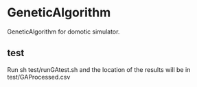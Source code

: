 # GeneticAlgorithm
GeneticAlgorithm for domotic simulator.

## test
Run sh test/runGAtest.sh and the location of the results will be in test/GAProcessed.csv
